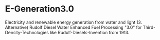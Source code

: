 # E-Generation3.0
Electricity and renewable energy generation from water and light (3. Alternative)
Rudolf Diesel Water Enhanced Fuel Processing 
"3.0" for Third-Density-Technologies like Rudolf-Diesels-Invention from 1913.
